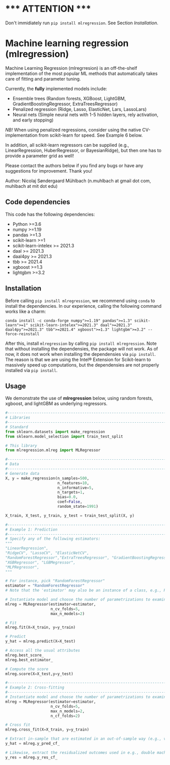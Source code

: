 
# *** ATTENTION ***
Don't immidiately run `pip install mlregression`. See Section _Installation_.

# Machine learning regression (mlregression)

Machine Learning Regression (mlregrresion) is an off-the-shelf implementation of the most popular ML methods that automatically takes care of fitting and parameter tuning.

Currently, the __fully__ implemented models include:
- Ensemble trees (Random forests, XGBoost, LightGBM, GradientBoostingRegressor, ExtraTreesRegressor)
- Penalized regression (Ridge, Lasso, ElasticNet, Lars, LassoLars) 
- Neural nets (Simple neural nets with 1-5 hidden layers, rely activation, and early stopping)

_NB!_ When using penalized regressions, consider using the native CV-implementation from scikit-learn for speed. See Example 6 below.

In addition, all scikit-learn regressors can be supplied (e.g., LinearRegression, HuberRegressor, or BayesianRidge), but then one has to provide a parameter grid as well!

Please contact the authors below if you find any bugs or have any suggestions for improvement. Thank you!

Author: Nicolaj Søndergaard Mühlbach (n.muhlbach at gmail dot com, muhlbach at mit dot edu) 

## Code dependencies
This code has the following dependencies:

- Python >=3.6
- numpy >=1.19
- pandas >=1.3
- scikit-learn >=1
- scikit-learn-intelex >= 2021.3
- daal >= 2021.3
- daal4py >= 2021.3
- tbb >= 2021.4
- xgboost >=1.3
- lightgbm >=3.2


## Installation
Before calling `pip install mlregression`, we recommend using `conda` to install the dependencies. In our experience, calling the following command works like a charm:
```
conda install -c conda-forge numpy">=1.19" pandas">=1.3" scikit-learn">=1" scikit-learn-intelex">=2021.3" daal">=2021.3" daal4py">=2021.3" tbb">=2021.4" xgboost">=1.3" lightgbm">=3.2" --force-reinstall
```
After this, install `mlregression` by calling `pip install mlregression`.
Note that without installing the dependensies, the package will not work. As of now, it does not work when installing the dependensies via `pip install`. The reason is that we are using the Intel® Extension for Scikit-learn to massively speed up computations, but the dependensies are not properly installed via `pip install`.

## Usage
We demonstrate the use of __mlregression__ below, using random forests, xgboost, and lightGBM as underlying regressors.

```python
#------------------------------------------------------------------------------
# Libraries
#------------------------------------------------------------------------------
# Standard
from sklearn.datasets import make_regression
from sklearn.model_selection import train_test_split

# This library
from mlregression.mlreg import MLRegressor

#------------------------------------------------------------------------------
# Data
#------------------------------------------------------------------------------
# Generate data
X, y = make_regression(n_samples=500,
                       n_features=10, 
                       n_informative=5,
                       n_targets=1,
                       bias=0.0,
                       coef=False,
                       random_state=1991)

X_train, X_test, y_train, y_test = train_test_split(X, y)

#------------------------------------------------------------------------------
# Example 1: Prediction
#------------------------------------------------------------------------------
# Specify any of the following estimators:
"""
"LinearRegression",
"RidgeCV", "LassoCV", "ElasticNetCV",
"RandomForestRegressor","ExtraTreesRegressor", "GradientBoostingRegressor",
"XGBRegressor", "LGBMegressor",
"MLPRegressor",
"""

# For instance, pick "RandomForestRegressor"
estimator = "RandomForestRegressor"
# Note that the 'estimator' may also be an instance of a class, e.g., RandomForestRegressor(), conditional on being imported first, e.g. from sklearn.ensemble import RandomForestRegressor

# Instantiate model and choose the number of parametrizations to examine using cross-validation ('max_n_models') and the number of cross-validation folds ('n_cv_folds')
mlreg = MLRegressor(estimator=estimator,
                    n_cv_folds=5,
                    max_n_models=2)

# Fit
mlreg.fit(X=X_train, y=y_train)

# Predict
y_hat = mlreg.predict(X=X_test)

# Access all the usual attributes
mlreg.best_score_
mlreg.best_estimator_

# Compute the score
mlreg.score(X=X_test,y=y_test)

#------------------------------------------------------------------------------
# Example 2: Cross-fitting
#------------------------------------------------------------------------------
# Instantiate model and choose the number of parametrizations to examine using cross-validation ('max_n_models'), the number of cross-validation folds ('n_cv_folds'), AND the number of cross-fitting folds ('n_cf_folds')
mlreg = MLRegressor(estimator=estimator,
                    n_cv_folds=5,
                    max_n_models=2,
                    n_cf_folds=2)

# Cross fit
mlreg.cross_fit(X=X_train, y=y_train)

# Extract in-sample that are estimated in an out-of-sample way (e.g., via cross-fitting)
y_hat = mlreg.y_pred_cf_

# Likewise, extract the residualized outcomes used in e.g., double machine learning. This is \tilde{Y} = Y - E[Y|X=x]
y_res = mlreg.y_res_cf_
```

<!-- ## Example
We provide an example script in `demo.py`. -->
